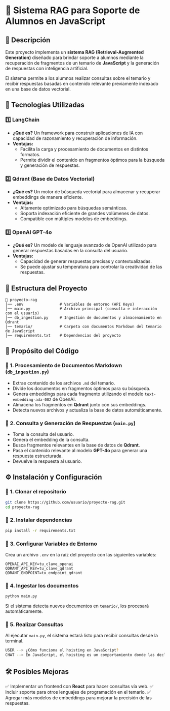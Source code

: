 # 📖 Sistema RAG para Soporte de Alumnos en JavaScript

## 📌 Descripción
Este proyecto implementa un **sistema RAG (Retrieval-Augmented Generation)** diseñado para brindar soporte a alumnos mediante la recuperación de fragmentos de un temario de **JavaScript** y la generación de respuestas con inteligencia artificial.

El sistema permite a los alumnos realizar consultas sobre el temario y recibir respuestas basadas en contenido relevante previamente indexado en una base de datos vectorial.

## 🚀 Tecnologías Utilizadas
### 1️⃣ **LangChain**
- **¿Qué es?** Un framework para construir aplicaciones de IA con capacidad de razonamiento y recuperación de información.
- **Ventajas:**
  - Facilita la carga y procesamiento de documentos en distintos formatos.
  - Permite dividir el contenido en fragmentos óptimos para la búsqueda y generación de respuestas.

### 2️⃣ **Qdrant** (Base de Datos Vectorial)
- **¿Qué es?** Un motor de búsqueda vectorial para almacenar y recuperar embeddings de manera eficiente.
- **Ventajas:**
  - Altamente optimizado para búsquedas semánticas.
  - Soporta indexación eficiente de grandes volúmenes de datos.
  - Compatible con múltiples modelos de embeddings.

### 3️⃣ **OpenAI GPT-4o**
- **¿Qué es?** Un modelo de lenguaje avanzado de OpenAI utilizado para generar respuestas basadas en la consulta del usuario.
- **Ventajas:**
  - Capacidad de generar respuestas precisas y contextualizadas.
  - Se puede ajustar su temperatura para controlar la creatividad de las respuestas.


## 📂 Estructura del Proyecto
```
📁 proyecto-rag
│── .env                # Variables de entorno (API Keys)
│── main.py             # Archivo principal (consulta e interacción con el usuario)
│── db_ingestion.py     # Ingestión de documentos y almacenamiento en Qdrant
│── temario/            # Carpeta con documentos Markdown del temario de JavaScript
│── requirements.txt    # Dependencias del proyecto
```

## 🎯 Propósito del Código
### 📌 **1. Procesamiento de Documentos Markdown** (`db_ingestion.py`)
- Extrae contenido de los archivos `.md` del temario.
- Divide los documentos en fragmentos óptimos para su búsqueda.
- Genera embeddings para cada fragmento utilizando el modelo `text-embedding-ada-002` de OpenAI.
- Almacena los fragmentos en **Qdrant** junto con sus embeddings.
- Detecta nuevos archivos y actualiza la base de datos automáticamente.

### 📌 **2. Consulta y Generación de Respuestas** (`main.py`)
- Toma la consulta del usuario.
- Genera el embedding de la consulta.
- Busca fragmentos relevantes en la base de datos de **Qdrant**.
- Pasa el contenido relevante al modelo **GPT-4o** para generar una respuesta estructurada.
- Devuelve la respuesta al usuario.

## ⚙️ Instalación y Configuración
### 🔹 **1. Clonar el repositorio**
```bash
git clone https://github.com/usuario/proyecto-rag.git
cd proyecto-rag
```

### 🔹 **2. Instalar dependencias**
```bash
pip install -r requirements.txt
```

### 🔹 **3. Configurar Variables de Entorno**
Crea un archivo `.env` en la raíz del proyecto con las siguientes variables:
```env
OPENAI_API_KEY=tu_clave_openai
QDRANT_API_KEY=tu_clave_qdrant
QDRANT_ENDPOINT=tu_endpoint_qdrant
```

### 🔹 **4. Ingestar los documentos**
```bash
python main.py
```
Si el sistema detecta nuevos documentos en `temario/`, los procesará automáticamente.

### 🔹 **5. Realizar Consultas**
Al ejecutar `main.py`, el sistema estará listo para recibir consultas desde la terminal.
```bash
USER --> ¿Cómo funciona el hoisting en JavaScript?
CHAT --> En JavaScript, el hoisting es un comportamiento donde las declaraciones de variables y funciones se mueven al principio de su contexto de ejecución...
```

## 🛠 Posibles Mejoras
✅ Implementar un frontend con **React** para hacer consultas vía web.
✅ Incluir soporte para otros lenguajes de programación en el temario.
✅ Agregar más modelos de embeddings para mejorar la precisión de las respuestas.



